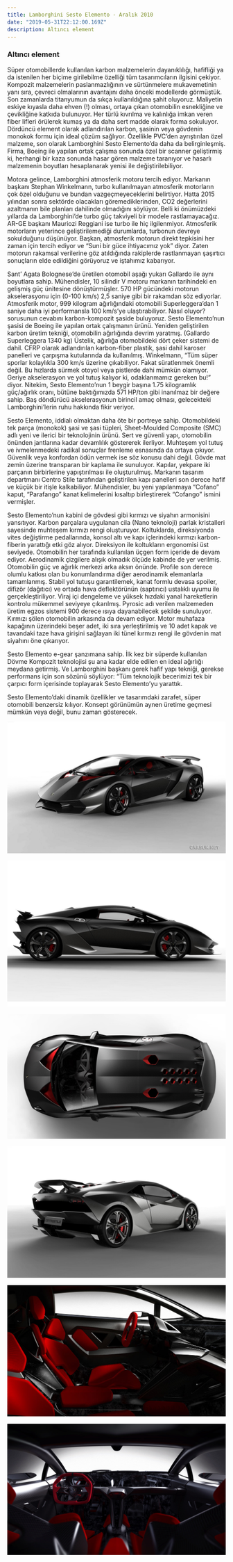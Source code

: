 ```yaml
---
title: Lamborghini Sesto Elemento - Aralık 2010
date: "2019-05-31T22:12:00.169Z"
description: Altıncı element
---
```


### Altıncı element

Süper otomobillerde kullanılan karbon malzemelerin dayanıklılığı, hafifliği ya da istenilen her biçime girilebilme özelliği tüm tasarımcıların ilgisini çekiyor. Kompozit malzemelerin paslanmazlığının ve sürtünmelere mukavemetinin yanı sıra, çevreci olmalarının avantajını daha önceki modellerde görmüştük. Son zamanlarda titanyumun da sıkça kullanıldığına şahit oluyoruz. Maliyetin eskiye kıyasla daha ehven (!) olması, ortaya çıkan otomobilin esnekliğine ve çevikliğine katkıda bulunuyor. Her türlü kıvrılma ve kalınlığa imkan veren fiber lifleri örülerek kumaş ya da daha sert madde olarak forma sokuluyor. Dördüncü element olarak adlandırılan karbon, şasinin veya gövdenin monokok formu için ideal çözüm sağlıyor. Özellikle PVC’den ayrıştırılan özel malzeme, son olarak Lamborghini Sesto Elemento’da daha da belirginleşmiş. Firma, Boeing ile yapılan ortak çalışma sonunda özel bir scanner geliştirmiş ki, herhangi bir kaza sonunda hasar gören malzeme taranıyor ve hasarlı malzemenin boyutları hesaplanarak yenisi ile değiştirilebiliyor.

Motora gelince, Lamborghini atmosferik motoru tercih ediyor. Markanın başkanı Stephan Winkelmann, turbo kullanılmayan atmosferik motorların çok özel olduğunu ve bundan vazgeçmeyeceklerini belirtiyor. Hatta 2015 yılından sonra sektörde olacakları göremediklerinden, CO2 değerlerini azaltmanın bile planları dahilinde olmadığını söylüyor. Belli ki önümüzdeki yıllarda da Lamborghini’de turbo güç takviyeli bir modele rastlamayacağız. AR-GE başkanı Mauriozi Reggiani ise turbo ile hiç ilgilenmiyor. Atmosferik motorların yeterince geliştirilemediği durumlarda, turbonun devreye sokulduğunu düşünüyor. Başkan, atmosferik motorun direkt tepkisini her zaman için tercih ediyor ve “Suni bir güce ihtiyacımız yok” diyor. Zaten motorun rakamsal verilerine göz atıldığında rakiplerde rastlanmayan şaşırtıcı sonuçların elde edildiğini görüyoruz ve iştahımız kabarıyor.

Sant’ Agata Bolognese’de üretilen otomobil aşağı yukarı Gallardo ile aynı boyutlara sahip. Mühendisler, 10 silindir V motoru markanın tarihindeki en gelişmiş güç ünitesine dönüştürmüşler. 570 HP gücündeki motorun akselerasyonu için (0-100 km/s) 2,5 saniye gibi bir rakamdan söz ediyorlar. Atmosferik motor, 999 kilogram ağırlığındaki otomobili Superleggera’dan 1 saniye daha iyi performansla 100 km/s’ye ulaştırabiliyor. Nasıl oluyor? sorusunun cevabını karbon-kompozit şaside buluyoruz. Sesto Elemento’nun şasisi de Boeing ile yapılan ortak çalışmanın ürünü. Yeniden geliştirilen karbon üretim tekniği, otomobilin ağırlığında devrim yaratmış. (Gallardo Superleggera 1340 kg) Üstelik, ağırlığa otomobildeki dört çeker sistemi de dahil. CFRP olarak adlandırılan karbon-fiber plastik, şasi dahil karoser panelleri ve çarpışma kutularında da kullanılmış. Winkelmann, “Tüm süper sporlar kolaylıkla 300 km/s üzerine çıkabiliyor. Fakat süratlenmek önemli değil. Bu hızlarda sürmek otoyol veya pistlerde dahi mümkün olamıyor. Geriye akselerasyon ve yol tutuş kalıyor ki, odaklanmamız gereken bu!” diyor. Nitekim, Sesto Elemento’nun 1 beygir başına 1.75 kilogramlık güç/ağırlık oranı, bütüne baktığımızda 571 HP/ton gibi inanılmaz bir değere sahip. Baş döndürücü akselerasyonun birincil amaç olması, gelecekteki Lamborghini’lerin ruhu hakkında fikir veriyor. 

Sesto Elemento, iddialı olmaktan daha öte bir portreye sahip. Otomobildeki tek parça (monokok) şasi ve şasi tüpleri, Sheet-Moulded Composite (SMC) adlı yeni ve ilerici bir teknolojinin ürünü. Sert ve güvenli yapı, otomobilin önünden jantlarına kadar devamlılık göstererek ilerliyor. Muhteşem yol tutuş ve ivmelenmedeki radikal sonuçlar frenleme esnasında da ortaya çıkıyor. Güvenlik veya konfordan ödün vermek ise söz konusu dahi değil. Gövde mat zemin üzerine transparan bir kaplama ile sunuluyor. Kapılar, yekpare iki parçanın birbirlerine yapıştırılması ile oluşturulmuş. Markanın tasarım departmanı Centro Stile tarafından geliştirilen kapı panelleri son derece hafif ve küçük bir itişle kalkabiliyor. Mühendisler, bu yeni yapılanmaya “Cofano” kaput, “Parafango” kanat  kelimelerini kısaltıp birleştirerek “Cofango” ismini vermişler.

Sesto Elemento’nun kabini de gövdesi gibi kırmızı ve siyahın armonisini yansıtıyor. Karbon parçalara uygulanan cila (Nano teknoloji) parlak kristalleri sayesinde muhteşem kırmızı rengi oluşturuyor. Koltuklarda, direksiyonda vites değiştirme pedallarında, konsol altı ve kapı içlerindeki kırmızı karbon-fiberin yarattığı etki göz alıyor. Direksiyon ile koltukların ergonomisi üst seviyede. Otomobilin her tarafında kullanılan üçgen form içeride de devam ediyor. Aerodinamik çizgilere alışık olmadık ölçüde kabinde de yer verilmiş. Otomobilin güç ve ağırlık merkezi arka aksın önünde. Profile son derece olumlu katkısı olan bu konumlandırma diğer aerodinamik elemanlarla tamamlanmış. Stabil yol tutuşu garantilemek, kanat formlu devasa spoiler, difizör (dağıtıcı) ve ortada hava deflektörünün (saptırıcı) ustalıklı uyumu ile gerçekleştiriliyor. Viraj içi dengeleme ve yüksek hızdaki yanal hareketlerin kontrolu mükemmel seviyeye çıkarılmış. Pyrosic adı verilen malzemeden üretim egzos sistemi 900 derece ısıya dayanabilecek şekilde sunuluyor. Kırmızı şölen otomobilin arkasında da devam ediyor. Motor muhafaza kapağının üzerindeki beşer adet, iki sıra yerleştirilmiş ve 10 adet kapak ve tavandaki taze hava girişini sağlayan iki tünel kırmızı rengi ile gövdenin mat siyahını öne çıkarıyor.

Sesto Elemento e-gear şanzımana sahip. İlk kez bir süperde kullanılan Dövme Kompozit teknolojisi şu ana kadar elde edilen en ideal ağırlığı meydana getirmiş. Ve Lamborghini başkanı gerek hafif yapı tekniği, gerekse performans için son sözünü söylüyor: “Tüm teknolojik becerimizi tek bir çarpıcı form içerisinde toplayarak Sesto Elemento’yu yarattık. 

Sesto Elemento’daki dinamik özellikler ve tasarımdaki zarafet, süper otomobili benzersiz kılıyor. Konsept görünümün aynen üretime geçmesi mümkün veya değil, bunu zaman gösterecek.

![sesto-elemento-1](./sesto-elemento-1.jpg)

![sesto-elemento-2](./sesto-elemento-2.jpg)

![sesto-elemento-3](./sesto-elemento-3.jpg)

![sesto-elemento-4](./sesto-elemento-4.jpg)

![sesto-elemento-5](./sesto-elemento-5.jpg)

![sesto-elemento-6](./sesto-elemento-6.jpg)

